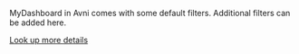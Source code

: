 MyDashboard in Avni comes with some default filters. Additional filters can be added here.

[Look up more details](https://avni.readme.io/docs/my-dashboard-and-search-filters)
